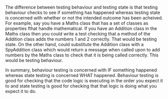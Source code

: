 The difference between testing behaviour and testing state is that testing behaviour checks to see if something has happened whereas testing state is concerned with whether or not the intended outcome has been acheived. For example, say you have a Maths class that has a set of classes as properties fthat handle mathematical. If you have an Addition class in the Maths class then you could write a test checking that a method of the Addition class adds the numbers 1 and 2  correctly. That would be testing state. On the other hand, could substitute the Addition class with a SpyAddition class which would return a message when called upon to add numbers by the Maths class to check that it is being called correctly. This would be testing behaviour.

In summary, behaviour testing is concerned with IF something happened whereas state testing is concerned WHAT happened. Behaviour testing is good for checking that the code logic is executing in the order you expect it to and state testing is good for checking that that logic is doing what you expect it to do.